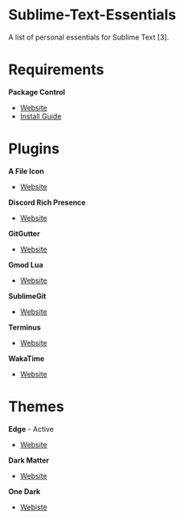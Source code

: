 # Sublime-Text-Essentials
A list of personal essentials for Sublime Text [3].

# Requirements
**Package Control**
- [Website](https://packagecontrol.io/)
- [Install Guide](https://packagecontrol.io/installation)

# Plugins
**A File Icon**
- [Website](https://packagecontrol.io/packages/A%20File%20Icon)

**Discord Rich Presence**
- [Website](https://packagecontrol.io/packages/Discord%20Rich%20Presence)

**GitGutter**
- [Website](https://packagecontrol.io/packages/GitGutter)

**Gmod Lua**
- [Website](https://packagecontrol.io/packages/GMod%20Lua)

**SublimeGit**
- [Website](https://packagecontrol.io/packages/SublimeGit)

**Terminus**
- [Website](https://github.com/randy3k/Terminus)

**WakaTime**
- [Website](https://wakatime.com/sublime-text)

# Themes
**Edge** - Active
- [Website](https://packagecontrol.io/packages/Edge%20Theme)

**Dark Matter**
- [Website](https://packagecontrol.io/packages/Theme%20-%20Darkmatter)

**One Dark**
- [Webiste](https://packagecontrol.io/packages/Theme%20-%20One%20Dark)
